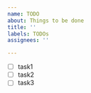 ```yaml
---
name: TODO
about: Things to be done
title: ''
labels: TODOs
assignees: ''

---
```


- [ ] task1
- [ ] task2
- [ ] task3
